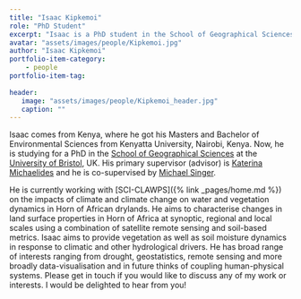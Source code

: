 ```yaml
---
title: "Isaac Kipkemoi"
role: "PhD Student"
excerpt: "Isaac is a PhD student in the School of Geographical Sciences at Bristol University."
avatar: "assets/images/people/Kipkemoi.jpg"
author: "Isaac Kipkemoi"
portfolio-item-category:
    - people
portfolio-item-tag:
    
header:
   image: "assets/images/people/Kipkemoi_header.jpg"
   caption: ""
---
```


Isaac comes from Kenya, where he got his Masters and Bachelor of Environmental Sciences from Kenyatta University, Nairobi, Kenya. Now, he is studying for a PhD in the [School of Geographical Sciences](http://www.bristol.ac.uk/geography/) at the [University of Bristol](http://www.bristol.ac.uk/), UK. His primary supervisor (advisor) is [Katerina Michaelides](http://www.bristol.ac.uk/geography/people/katerina-michaelides/overview.html) and he is co-supervised by [Michael Singer](/people/singer.md).

He is currently working with [SCI-CLAWPS]({% link _pages/home.md %}) on the impacts of climate and climate change on water and vegetation dynamics in Horn of African drylands. He aims to characterise changes in land surface properties in Horn of Africa at synoptic, regional and local scales using a combination of satellite remote sensing and soil-based metrics. Isaac aims to provide vegetation as well as soil moisture dynamics in response to climatic and other hydrological drivers. He has broad range of interests ranging from drought, geostatistics, remote sensing and more broadly data-visualisation and in future thinks of coupling human-physical systems. Please get in touch if you would like to discuss any of my work or interests. I would be delighted to hear from you!

